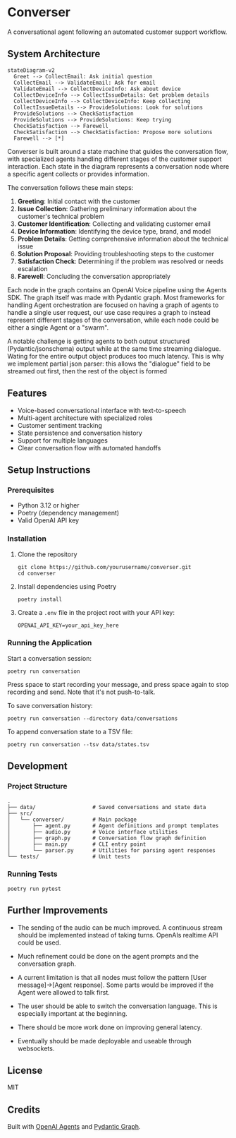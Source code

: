 # Converser

A conversational agent following an automated customer support workflow.

## System Architecture

```mermaid
stateDiagram-v2
  Greet --> CollectEmail: Ask initial question
  CollectEmail --> ValidateEmail: Ask for email
  ValidateEmail --> CollectDeviceInfo: Ask about device
  CollectDeviceInfo --> CollectIssueDetails: Get problem details
  CollectDeviceInfo --> CollectDeviceInfo: Keep collecting
  CollectIssueDetails --> ProvideSolutions: Look for solutions
  ProvideSolutions --> CheckSatisfaction
  ProvideSolutions --> ProvideSolutions: Keep trying
  CheckSatisfaction --> Farewell
  CheckSatisfaction --> CheckSatisfaction: Propose more solutions
  Farewell --> [*]
```

Converser is built around a state machine that guides the conversation flow, with specialized agents 
handling different stages of the customer support interaction. Each state in the diagram represents 
a conversation node where a specific agent collects or provides information.

The conversation follows these main steps:
1. **Greeting**: Initial contact with the customer
2. **Issue Collection**: Gathering preliminary information about the customer's technical problem
3. **Customer Identification**: Collecting and validating customer email
4. **Device Information**: Identifying the device type, brand, and model
5. **Problem Details**: Getting comprehensive information about the technical issue
6. **Solution Proposal**: Providing troubleshooting steps to the customer
7. **Satisfaction Check**: Determining if the problem was resolved or needs escalation
8. **Farewell**: Concluding the conversation appropriately

Each node in the graph contains an OpenAI Voice pipeline using the Agents SDK. The graph itself was made 
with Pydantic graph. Most frameworks for handling Agent orchestration are focused on having a graph of
agents to handle a single user request, our use case requires a graph to instead represent different
stages of the conversation, while each node could be either a single Agent or a "swarm".

A notable challenge is getting agents to both output structured (Pydantic/jsonschema) output while at
the same time streaming dialogue. Wating for the entire output object produces too much latency. This is
why we implement partial json parser: this allows the "dialogue" field to be streamed out first, then
the rest of the object is formed

## Features

- Voice-based conversational interface with text-to-speech
- Multi-agent architecture with specialized roles
- Customer sentiment tracking
- State persistence and conversation history
- Support for multiple languages
- Clear conversation flow with automated handoffs

## Setup Instructions

### Prerequisites

- Python 3.12 or higher
- Poetry (dependency management)
- Valid OpenAI API key

### Installation

1. Clone the repository
   ```
   git clone https://github.com/yourusername/converser.git
   cd converser
   ```

2. Install dependencies using Poetry
   ```
   poetry install
   ```

3. Create a `.env` file in the project root with your API key:
   ```
   OPENAI_API_KEY=your_api_key_here
   ```

### Running the Application

Start a conversation session:

```
poetry run conversation
```

Press space to start recording your message, and press space again to 
stop recording and send. Note that it's not push-to-talk.

To save conversation history:

```
poetry run conversation --directory data/conversations
```

To append conversation state to a TSV file:

```
poetry run conversation --tsv data/states.tsv
```

## Development

### Project Structure

```
.
├── data/                  # Saved conversations and state data
├── src/
│   └── converser/         # Main package
│       ├── agent.py       # Agent definitions and prompt templates
│       ├── audio.py       # Voice interface utilities
│       ├── graph.py       # Conversation flow graph definition
│       ├── main.py        # CLI entry point
│       └── parser.py      # Utilities for parsing agent responses
└── tests/                 # Unit tests
```

### Running Tests

```
poetry run pytest
```

## Further Improvements
- The sending of the audio can be much improved. A continuous stream should be implemented instead
of taking turns. OpenAIs realtime API could be used.

- Much refinement could be done on the agent prompts and the conversation graph.

- A current limitation is that all nodes must follow the pattern [User message]->[Agent response].
Some parts would be improved if the Agent were allowed to talk first.

- The user should be able to switch the conversation language. This is especially important at
the beginning.

- There should be more work done on improving general latency.

- Eventually should be made deployable and useable through websockets.

## License

MIT

## Credits

Built with [OpenAI Agents](https://github.com/openai/agents) and [Pydantic Graph](https://github.com/pydantic/pydantic-graph).
